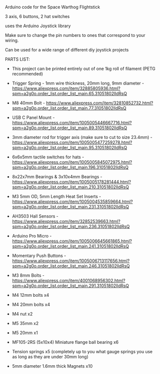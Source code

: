 Arduino code for the Space Warthog Flightstick

3 axis, 6 buttons, 2 hat switches 

uses the Arduino Joystick library

Make sure to change the pin numbers to ones that correspond to your wiring.

Can be used for a wide range of different diy joystick projects

PARTS LIST:

- This project can be printed entirely out of one 1kg roll of filament (PETG recommended)

- Trigger Spring - 1mm wire thickness, 20mm long, 9mm diameter - https://www.aliexpress.com/item/32885805936.html?spm=a2g0o.order_list.order_list_main.65.31051802lldRsQ

- M8 40mm Bolt - https://www.aliexpress.com/item/32810852732.html?spm=a2g0o.order_list.order_list_main.77.31051802lldRsQ

- USB C Panel Mount - https://www.aliexpress.com/item/1005005446667716.html?spm=a2g0o.order_list.order_list_main.89.31051802lldRsQ

- 3mm diameter rod for trigger axis (make sure to cut to size 23.4mm) - https://www.aliexpress.com/item/1005005477259278.html?spm=a2g0o.order_list.order_list_main.95.31051802lldRsQ

- 6x6x5mm tactile switches for hats - https://www.aliexpress.com/item/1005005845072975.html?spm=a2g0o.order_list.order_list_main.196.31051802lldRsQ

- 8x22x7mm Bearings & 3x10x4mm Bearings - https://www.aliexpress.com/item/1005005178281444.html?spm=a2g0o.order_list.order_list_main.210.31051802lldRsQ

- M3 5mm OD, 5mm Length Heat Set Inserts - https://www.aliexpress.com/item/1005004535859664.html?spm=a2g0o.order_list.order_list_main.231.31051802lldRsQ

- AH3503 Hall Sensors - https://www.aliexpress.com/item/32852539663.html?spm=a2g0o.order_list.order_list_main.236.31051802lldRsQ

- Arduino Pro Micro - https://www.aliexpress.com/item/1005006645661865.html?spm=a2g0o.order_list.order_list_main.241.31051802lldRsQ

- Momentary Push Buttons - https://www.aliexpress.com/item/1005006713117656.html?spm=a2g0o.order_list.order_list_main.246.31051802lldRsQ

- M3 8mm Bolts - https://www.aliexpress.com/item/4001068956302.html?spm=a2g0o.order_list.order_list_main.291.31051802lldRsQ

- M4 12mm bolts x4

- M4 20mm bolts x4

- M4 nut x2

- M5 35mm x2

- M5 20mm x1

- MF105-2RS (5x10x4) Miniature flange ball bearing x6

- Tension springs x5 (completely up to you what gauge springs you use as long as they are under 30mm long) 

- 5mm diameter 1.6mm thick Magnets x10
